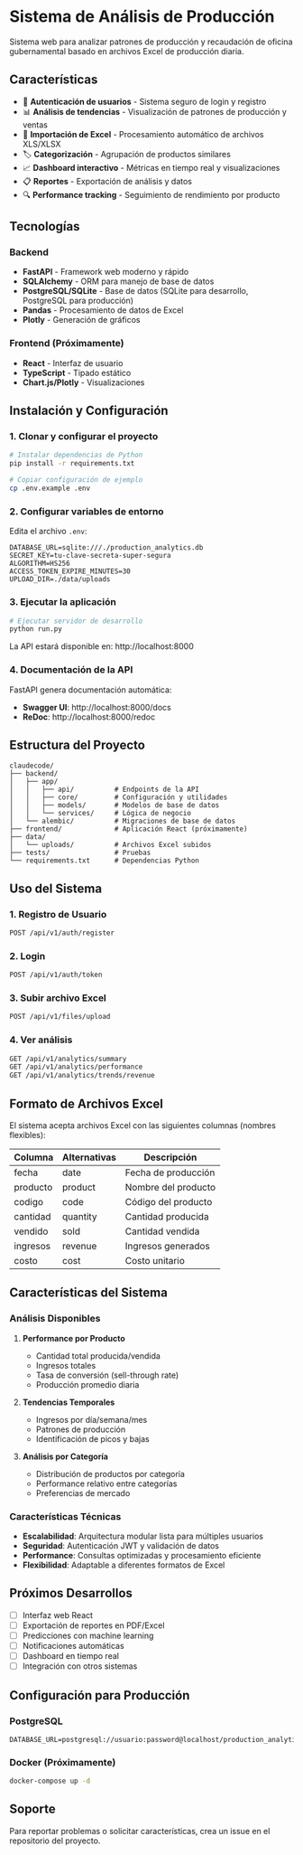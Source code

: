# Sistema de Análisis de Producción

Sistema web para analizar patrones de producción y recaudación de oficina gubernamental basado en archivos Excel de producción diaria.

## Características

- 🔐 **Autenticación de usuarios** - Sistema seguro de login y registro
- 📊 **Análisis de tendencias** - Visualización de patrones de producción y ventas
- 📁 **Importación de Excel** - Procesamiento automático de archivos XLS/XLSX
- 🏷️ **Categorización** - Agrupación de productos similares
- 📈 **Dashboard interactivo** - Métricas en tiempo real y visualizaciones
- 📋 **Reportes** - Exportación de análisis y datos
- 🔍 **Performance tracking** - Seguimiento de rendimiento por producto

## Tecnologías

### Backend
- **FastAPI** - Framework web moderno y rápido
- **SQLAlchemy** - ORM para manejo de base de datos
- **PostgreSQL/SQLite** - Base de datos (SQLite para desarrollo, PostgreSQL para producción)
- **Pandas** - Procesamiento de datos de Excel
- **Plotly** - Generación de gráficos

### Frontend (Próximamente)
- **React** - Interfaz de usuario
- **TypeScript** - Tipado estático
- **Chart.js/Plotly** - Visualizaciones

## Instalación y Configuración

### 1. Clonar y configurar el proyecto

```bash
# Instalar dependencias de Python
pip install -r requirements.txt

# Copiar configuración de ejemplo
cp .env.example .env
```

### 2. Configurar variables de entorno

Edita el archivo `.env`:

```env
DATABASE_URL=sqlite:///./production_analytics.db
SECRET_KEY=tu-clave-secreta-super-segura
ALGORITHM=HS256
ACCESS_TOKEN_EXPIRE_MINUTES=30
UPLOAD_DIR=./data/uploads
```

### 3. Ejecutar la aplicación

```bash
# Ejecutar servidor de desarrollo
python run.py
```

La API estará disponible en: http://localhost:8000

### 4. Documentación de la API

FastAPI genera documentación automática:
- **Swagger UI**: http://localhost:8000/docs
- **ReDoc**: http://localhost:8000/redoc

## Estructura del Proyecto

```
claudecode/
├── backend/
│   ├── app/
│   │   ├── api/          # Endpoints de la API
│   │   ├── core/         # Configuración y utilidades
│   │   ├── models/       # Modelos de base de datos
│   │   └── services/     # Lógica de negocio
│   └── alembic/          # Migraciones de base de datos
├── frontend/             # Aplicación React (próximamente)
├── data/
│   └── uploads/          # Archivos Excel subidos
├── tests/                # Pruebas
└── requirements.txt      # Dependencias Python
```

## Uso del Sistema

### 1. Registro de Usuario

```bash
POST /api/v1/auth/register
```

### 2. Login

```bash
POST /api/v1/auth/token
```

### 3. Subir archivo Excel

```bash
POST /api/v1/files/upload
```

### 4. Ver análisis

```bash
GET /api/v1/analytics/summary
GET /api/v1/analytics/performance
GET /api/v1/analytics/trends/revenue
```

## Formato de Archivos Excel

El sistema acepta archivos Excel con las siguientes columnas (nombres flexibles):

| Columna | Alternativas | Descripción |
|---------|-------------|-------------|
| fecha | date | Fecha de producción |
| producto | product | Nombre del producto |
| codigo | code | Código del producto |
| cantidad | quantity | Cantidad producida |
| vendido | sold | Cantidad vendida |
| ingresos | revenue | Ingresos generados |
| costo | cost | Costo unitario |

## Características del Sistema

### Análisis Disponibles

1. **Performance por Producto**
   - Cantidad total producida/vendida
   - Ingresos totales
   - Tasa de conversión (sell-through rate)
   - Producción promedio diaria

2. **Tendencias Temporales**
   - Ingresos por día/semana/mes
   - Patrones de producción
   - Identificación de picos y bajas

3. **Análisis por Categoría**
   - Distribución de productos por categoría
   - Performance relativo entre categorías
   - Preferencias de mercado

### Características Técnicas

- **Escalabilidad**: Arquitectura modular lista para múltiples usuarios
- **Seguridad**: Autenticación JWT y validación de datos
- **Performance**: Consultas optimizadas y procesamiento eficiente
- **Flexibilidad**: Adaptable a diferentes formatos de Excel

## Próximos Desarrollos

- [ ] Interfaz web React
- [ ] Exportación de reportes en PDF/Excel
- [ ] Predicciones con machine learning
- [ ] Notificaciones automáticas
- [ ] Dashboard en tiempo real
- [ ] Integración con otros sistemas

## Configuración para Producción

### PostgreSQL

```env
DATABASE_URL=postgresql://usuario:password@localhost/production_analytics
```

### Docker (Próximamente)

```bash
docker-compose up -d
```

## Soporte

Para reportar problemas o solicitar características, crea un issue en el repositorio del proyecto.